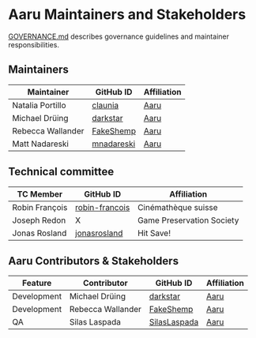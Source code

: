 # Aaru Maintainers and Stakeholders

[GOVERNANCE.md](https://github.com/aaru-dps/aaru/blob/main/GOVERNANCE.md) describes governance guidelines and maintainer responsibilities.

## Maintainers

| Maintainer | GitHub ID | Affiliation |
| --------------- | --------- | ----------- |
| Natalia Portillo | [claunia](https://github.com/claunia) | [Aaru](https://aaru.app) |
| Michael Drüing | [darkstar](https://github.com/darkstar) | [Aaru](https://aaru.app) |
| Rebecca Wallander | [FakeShemp](https://github.com/FakeShemp) | [Aaru](https://aaru.app) |
| Matt Nadareski | [mnadareski](https://github.com/mnadareski) | [Aaru](https://aaru.app) |

## Technical committee

| TC Member | GitHub ID | Affiliation |
| --------------- | --------- | ----------- |
| Robin François| [robin-francois](https://github.com/robin-francois) | Cinémathèque suisse |
| Joseph Redon | X | Game Preservation Society |
| Jonas Rosland | [jonasrosland](https://github.com/jonasrosland) | Hit Save! |

## Aaru Contributors & Stakeholders

| Feature | Contributor | GitHub ID | Affiliation |
| --------------- | --------- | ----------- | --- |
| Development | Michael Drüing | [darkstar](https://github.com/darkstar) | [Aaru](https://aaru.app) |
| Development | Rebecca Wallander | [FakeShemp](https://github.com/FakeShemp) | [Aaru](https://aaru.app) |
| QA | Silas Laspada | [SilasLaspada](https://github.com/SilasLaspada) | [Aaru](https://aaru.app) |
